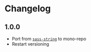 # Changelog

<!-- The order of list items should be: Critical/Fixes, New, Update, Remove, Underpinnings -->
<!-- ## UNRELEASED -->

## 1.0.0

* Port from [`sass-string`](https://www.npmjs.com/package/sass-string) to mono-repo
* Restart versioning
